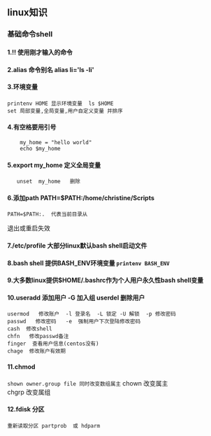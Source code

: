 ## linux知识
### 基础命令shell
#### 1.!! 使用刚才输入的命令
#### 2.alias 命令别名  alias li='ls -li' 
#### 3.环境变量
	printenv HOME 显示环境变量  ls $HOME 
	set 局部变量,全局变量,用户自定义变量 并排序
#### 4.有空格要用引号
```
	my_home = "hello world"
	echo $my_home
```
#### 5.export my_home   定义全局变量
       unset  my_home   删除
#### 6.添加path   PATH=$PATH:/home/christine/Scripts  
	PATH=$PATH:.  代表当前目录从  
退出或重启失效
#### 7./etc/profile   大部分linux默认bash shell启动文件
#### 8.bash shell 提供BASH_ENV环境变量 ``` printenv BASH_ENV ```
#### 9.大多数linux提供$HOME/.bashrc作为个人用户永久性bash shell变量
#### 10.useradd   添加用户 -G 加入组  userdel   删除用户
	usermod   修改账户  -l 登录名  -L 锁定 -U 解锁  -p 修改密码
	passwd   修改密码   -e  强制用户下次登陆修改密码
	cash  修改shell   
	chfn   修改passwd备注
	finger  查看用户信息(centos没有)
	chage  修改账户有效期
#### 11.chmod  
 ``` shown owner.group file 同时改变数组属主 ```
	chown 改变属主  
	chgrp 改变属组     
#### 12.fdisk 分区
	重新读取分区 partprob  或 hdparm 